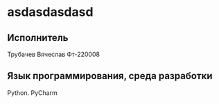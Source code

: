 # asdasdasdasd

## Исполнитель
Трубачев Вячеслав
Фт-220008
## Язык программирования, среда разработки
Python. PyCharm
